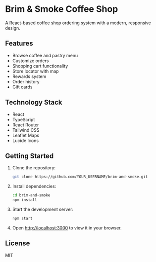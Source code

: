 # Brim & Smoke Coffee Shop
A React-based coffee shop ordering system with a modern, responsive design.
## Features
- Browse coffee and pastry menu
- Customize orders
- Shopping cart functionality
- Store locator with map
- Rewards system
- Order history
- Gift cards
## Technology Stack
- React
- TypeScript
- React Router
- Tailwind CSS
- Leaflet Maps
- Lucide Icons
## Getting Started
1. Clone the repository:
   ```bash
   git clone https://github.com/YOUR_USERNAME/brim-and-smoke.git
   ```
2. Install dependencies:
   ```bash
   cd brim-and-smoke
   npm install
   ```
3. Start the development server:
   ```bash
   npm start
   ```
4. Open [http://localhost:3000](http://localhost:3000) to view it in your browser.
## License
MIT